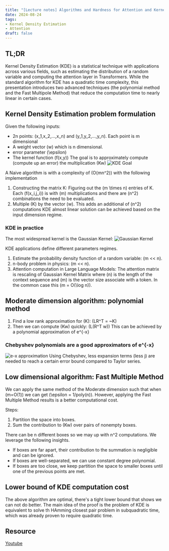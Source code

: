 ```yaml
---
title: "[Lecture notes] Algorithms and Hardness for Attention and Kernel Density Estimation" 
date: 2024-08-24
tags: 
- Kernel Density Estimation
- Attention
draft: false 
---
```


## TL;DR
Kernel Density Estimation (KDE) is a statistical technique with applications across various fields, such as estimating the distribution of a random variable and computing the attention layer in Transformers. While the standard algorithm for KDE has a quadratic time complexity, this presentation introduces two advanced techniques (the polynomial method and the Fast Multipole Method) that reduce the computation time to nearly linear in certain cases.

## Kernel Density Estimation problem formulation
Given the following inputs: 
* 2n points: \(x_1,x_2,...,x_n\) and \(y_1,y_2,...,y_n\). Each point is m dimensional 
* A weight vector \(w\) which is n dimensional.
* error parameter \(\epsilon\)
* The kernel function \(f(x,y)\)
The goal is to approximately compute (compute up an error) the multiplication \(Kw\)
![KDE Goal](/posts/posts/20240824_algorithms_and_hardness_for_attention_and_kernel_density_estimation/kde_goal.png)

A Naive algorithm is with a complexity of \(O(mn^2)\) with the following implementation
1. Constructing the matrix K: Figuring out the \(m \times n\) entries of K. Each \(f(x_i,j_i)\) is with \(m\) multiplications and there are \(n^2\) combinations the need to be evaluated. 
2. Multiple \(K\) by the vector \(w\). This adds an additional of \(n^2\) computations
KDE almost linear solution can be achieved based on the input dimension regime.

### KDE in practice
The most widespread kernel is the Gaussian Kernel:
![Gaussian Kernel](/posts/posts/20240824_algorithms_and_hardness_for_attention_and_kernel_density_estimation/gaussian_kernler_function.png)

KDE applications define different parameters regimes. 
1. Estimate the probability density function of a random variable: \(m << n\).
2. n-body problem in physics: \(m << n\).
3. Attention computation in Large Language Models: The attention matrix is rescaling of Gaussian Kernel Matrix where \(n\) is the length of the context sequence and \(m\) is the vector size associate with a token. In the common case this \(m = O(\log n)\).


## Moderate dimension algorithm: polynomial method
1. Find a low rank approximation for \(K\): \(LR^T = ~K\)
2. Then we can compute \(Kw\) quickly: \(L(R^T w)\)
This can be achieved by a polynomial approximation of e^{-x}

### Chebyshev polynomials are a good approximators of e^{-x}
![e-x approximation](/posts/content/posts/20240824_algorithms_and_hardness_for_attention_and_kernel_density_estimation/e_-x_polynimials_approximation.png)
Using Chebyshev, less expansion terms (less j) are needed to reach a certain error bound compared to Taylor series.


## Low dimensional algorithm: Fast Multiple Method
We can apply the same method of the Moderate dimension such that when \(m=O(1)\) we can get \(\epsilon = 1/poly(n)\).
However, applying the Fast Multiple Method results is a better computational cost.

Steps:
1. Partition the space into boxes.
2. Sum the contribution to \(Kw\) over pairs of nonempty boxes.

There can be n different boxes so we may up with n^2 computations. We leverage the following insights. 
* If boxes are far apart, their contribution to the summation is negligible and can be ignored.
* If boxes are well-separated, we can use constant degree polynomial.
* If boxes are too close, we keep partition the space to smaller boxes until one of the previous points are met. 

## Lower bound of KDE computation cost
The above algorithm are optimal, there's a tight lower bound that shows we can not do better.
The main idea of the proof is the problem of KDE is equivalent to solve th HAmming closest pair problem in subquadratic time, which was already proven to require quadratic time. 


## Resource
[Youtube](https://www.youtube.com/watch?v=6Dsf1E6ZGP8)